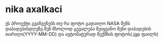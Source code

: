 # nika axalkaci
ეს პროექტი გვაჩვენებს თუ რა ფოტო გადაიღო NASA შენს დაბადებისდღეზე.შენ მხოლოდ გევალება შეიყვანო შენი დაბადების თარიღი(YYYY-MM-DD) და ავტომატურად შექმნის ფოტოს(.jgp ფაილს)
